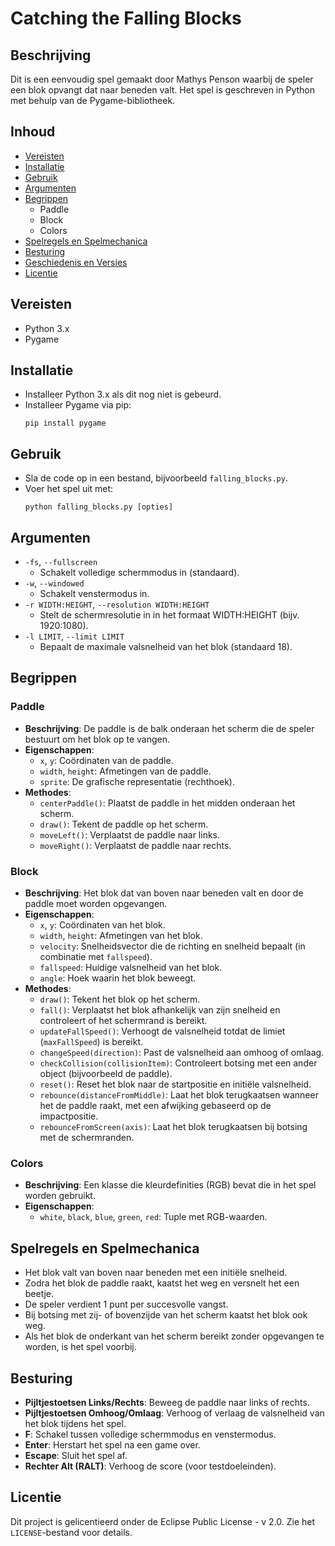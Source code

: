 
# Catching the Falling Blocks

## Beschrijving
Dit is een eenvoudig spel gemaakt door Mathys Penson waarbij de speler een blok opvangt dat naar beneden valt. Het spel is geschreven in Python met behulp van de Pygame-bibliotheek.

## Inhoud
- [Vereisten](#vereisten)
- [Installatie](#installatie)
- [Gebruik](#gebruik)
- [Argumenten](#argumenten)
- [Begrippen](#begrippen)
  - Paddle
  - Block
  - Colors
- [Spelregels en Spelmechanica](#spelregels-en-spelmechanica)
- [Besturing](#besturing)
- [Geschiedenis en Versies](#geschiedenis-en-versies)
- [Licentie](#licentie)

## Vereisten
- Python 3.x
- Pygame

## Installatie
- Installeer Python 3.x als dit nog niet is gebeurd.
- Installeer Pygame via pip:
  ```
  pip install pygame
  ```

## Gebruik
- Sla de code op in een bestand, bijvoorbeeld `falling_blocks.py`.
- Voer het spel uit met:
  ```
  python falling_blocks.py [opties]
  ```

## Argumenten
- `-fs`, `--fullscreen`
  - Schakelt volledige schermmodus in (standaard).
- `-w`, `--windowed`
  - Schakelt venstermodus in.
- `-r WIDTH:HEIGHT`, `--resolution WIDTH:HEIGHT`
  - Stelt de schermresolutie in in het formaat WIDTH:HEIGHT (bijv. 1920:1080).
- `-l LIMIT`, `--limit LIMIT`
  - Bepaalt de maximale valsnelheid van het blok (standaard 18).

## Begrippen
### Paddle
- **Beschrijving**: De paddle is de balk onderaan het scherm die de speler bestuurt om het blok op te vangen.
- **Eigenschappen**:
  - `x`, `y`: Coördinaten van de paddle.
  - `width`, `height`: Afmetingen van de paddle.
  - `sprite`: De grafische representatie (rechthoek).
- **Methodes**:
  - `centerPaddle()`: Plaatst de paddle in het midden onderaan het scherm.
  - `draw()`: Tekent de paddle op het scherm.
  - `moveLeft()`: Verplaatst de paddle naar links.
  - `moveRight()`: Verplaatst de paddle naar rechts.

### Block
- **Beschrijving**: Het blok dat van boven naar beneden valt en door de paddle moet worden opgevangen.
- **Eigenschappen**:
  - `x`, `y`: Coördinaten van het blok.
  - `width`, `height`: Afmetingen van het blok.
  - `velocity`: Snelheidsvector die de richting en snelheid bepaalt (in combinatie met `fallspeed`).
  - `fallspeed`: Huidige valsnelheid van het blok.
  - `angle`: Hoek waarin het blok beweegt.
- **Methodes**:
  - `draw()`: Tekent het blok op het scherm.
  - `fall()`: Verplaatst het blok afhankelijk van zijn snelheid en controleert of het schermrand is bereikt.
  - `updateFallSpeed()`: Verhoogt de valsnelheid totdat de limiet (`maxFallSpeed`) is bereikt.
  - `changeSpeed(direction)`: Past de valsnelheid aan omhoog of omlaag.
  - `checkCollision(collisionItem)`: Controleert botsing met een ander object (bijvoorbeeld de paddle).
  - `reset()`: Reset het blok naar de startpositie en initiële valsnelheid.
  - `rebounce(distanceFromMiddle)`: Laat het blok terugkaatsen wanneer het de paddle raakt, met een afwijking gebaseerd op de impactpositie.
  - `rebounceFromScreen(axis)`: Laat het blok terugkaatsen bij botsing met de schermranden.

### Colors
- **Beschrijving**: Een klasse die kleurdefinities (RGB) bevat die in het spel worden gebruikt.
- **Eigenschappen**:
  - `white`, `black`, `blue`, `green`, `red`: Tuple met RGB-waarden.

## Spelregels en Spelmechanica
- Het blok valt van boven naar beneden met een initiële snelheid.
- Zodra het blok de paddle raakt, kaatst het weg en versnelt het een beetje.
- De speler verdient 1 punt per succesvolle vangst.
- Bij botsing met zij- of bovenzijde van het scherm kaatst het blok ook weg.
- Als het blok de onderkant van het scherm bereikt zonder opgevangen te worden, is het spel voorbij.

## Besturing
- **Pijltjestoetsen Links/Rechts**: Beweeg de paddle naar links of rechts.
- **Pijltjestoetsen Omhoog/Omlaag**: Verhoog of verlaag de valsnelheid van het blok tijdens het spel.
- **F**: Schakel tussen volledige schermmodus en venstermodus.
- **Enter**: Herstart het spel na een game over.
- **Escape**: Sluit het spel af.
- **Rechter Alt (RALT)**: Verhoog de score (voor testdoeleinden).

## Licentie
Dit project is gelicentieerd onder de Eclipse Public License - v 2.0. Zie het `LICENSE`-bestand voor details.

